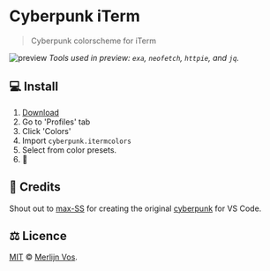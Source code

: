 # Cyberpunk iTerm

> Cyberpunk colorscheme for iTerm

![preview](./preview.png)
_Tools used in preview: `exa`, `neofetch`, `httpie`, and `jq`._

## ‍💻 Install

1.  <a href="https://github.com/Murderlon/cyberpunk-iterm/blob/master/cyberpunk.itermcolors" download>Download</a>
2.  Go to 'Profiles' tab
3.  Click 'Colors'
4.  Import `cyberpunk.itermcolors`
5.  Select from color presets.
6.  👾

## 🙌 Credits

Shout out to [max-SS](https://github.com/max-SS) for creating the original [cyberpunk](https://github.com/max-SS/cyberpunk) for VS Code.

## ⚖️ Licence

[MIT](https://oss.ninja/mit/murderlon) © [Merlijn Vos](https://github.com/Murderlon).
